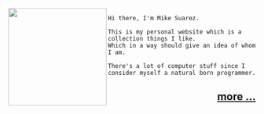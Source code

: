 <img align="left" height="200" src="http://msuarz.com/img/minime.png" />

```text
Hi there, I'm Mike Suarez. 

This is my personal website which is a collection things I like.
Which in a way should give an idea of whom I am. 

There's a lot of computer stuff since I consider myself a natural born programmer.
```
<h2 align=right>
  <a href="https://github.com/msuarz/msuarz.github.com/wiki/_pages">more ...</a>
</h2>

